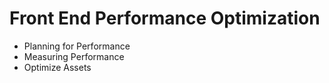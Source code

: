 # Front End Performance Optimization
- Planning for Performance
- Measuring Performance
- Optimize Assets
